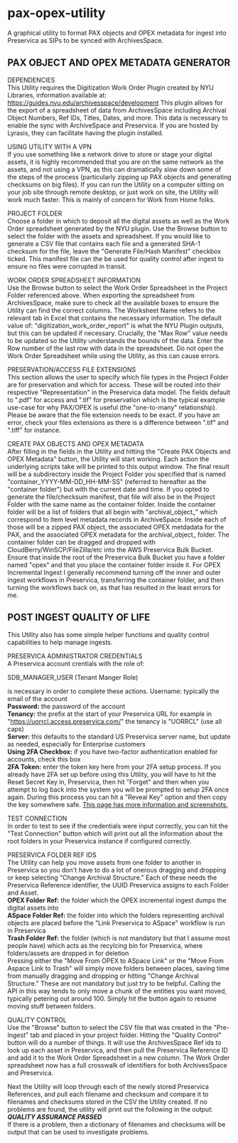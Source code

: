 # pax-opex-utility
A graphical utility to format PAX objects and OPEX metadata for ingest into Preservica as SIPs to be synced with ArchivesSpace.

PAX OBJECT AND OPEX METADATA GENERATOR
-----------------------------------------------------------
DEPENDENCIES  
This Utility requires the Digitization Work Order Plugin created by NYU Libraries, information available at:
https://guides.nyu.edu/archivesspace/development
This plugin allows for the export of a spreadsheet of data from ArchivesSpace including Archival Object Numbers, Ref IDs, Titles, Dates, and more. This data is necessary to enable the sync with ArchiveSpace and Preservica. If you are hosted by Lyrasis, they can facilitate having the plugin installed.

USING UTILITY WITH A VPN  
If you use something like a network drive to store or stage your digital assets, it is highly recommended that you are on the same network as the assets, and not using a VPN, as this can dramatically slow down some of the steps of the process (particularly zipping up PAX objects and generating checksums on big files). If you can run the Utility on a computer sitting on your job site through remote desktop, or just work on site, the Utility will work much faster. This is mainly of concern for Work from Home folks.

PROJECT FOLDER  
Choose a folder in which to deposit all the digital assets as well as the Work Order spreadsheet generated by the NYU plugin. Use the Browse button to select the folder with the assets and spreadsheet. If you would like to generate a CSV file that contains each file and a generated SHA-1 checksum for the file, leave the "Generate File/Hash Manifest" checkbox ticked. This manifest file can the be used for quality control after ingest to ensure no files were corrupted in transit.

WORK ORDER SPREADSHEET INFORMATION  
Use the Browse button to select the Work Order Spreadsheet in the Project Folder referenced above. When exporting the spreadsheet from ArchivesSpace, make sure to check all the available boxes to ensure the Utility can find the correct columns. The Worksheet Name refers to the relevant tab in Excel that contains the necessary information. The default  value of: "digitization_work_order_report" is what the NYU Plugin outputs, but this can be updated if necessary. Crucially, the "Max Row" value needs to be updated so the Utility understands the bounds of the data. Enter the Row number of the last row with data in the spreadsheet. Do not open the Work Order Spreadsheet while using the Utility, as this can cause errors.

PRESERVATION/ACCESS FILE EXTENSIONS  
This section allows the user to specify which file types in the Project Folder are for preservation and which for access. These will be routed into their respective "Representation" in the Preservica data model. The fields default to ".pdf" for access and ".tif" for preservation which is the typical example use-case for why PAX/OPEX is useful (the "one-to-many" relationship). Please be aware that the file extension needs to be exact. If you have an error, check your files extensions as there is a difference between ".tif" and ".tiff" for instance.
          
CREATE PAX OBJECTS AND OPEX METADATA  
After filling in the fields in the Utility and hitting the "Create PAX Objects and OPEX Metadata" button, the Utility will start working. Each action the underlying scripts take will be printed to this output window. The final result will be a subdirectory inside the Project Folder you specified that is named "container_YYYY-MM-DD_HH-MM-SS" (referred to hereafter as the "container folder") but with the current date and time. If you opted to generate the file/checksum manifest, that file will also be in the Project Folder with the same name as the container folder. Inside the container folder will be a list of folders that all begin with "archival_object_" which correspond to item level metadata records in ArchiveSpace. Inside each of those will be a zipped PAX object, the associated OPEX metdadata for the PAX, and the associated OPEX metadata for the archival_object_ folder. The container folder can be dragged and dropped with CloudBerry/WinSCP/FileZilla/etc into the AWS Preservica Bulk Bucket. Ensure that inside the root of the Preservica Bulk Bucket you have a folder named "opex" and that you place the container folder inside it. For OPEX Incremental Ingest I generally recommend turning off the inner and outer ingest workflows in Preservica, transferring the container folder, and then turning the workflows back on, as that has resulted in the least errors for me.

POST INGEST QUALITY OF LIFE  
-----------------------------------------------------------  
This Utility also has some simple helper functions and quality control capabilities to help manage ingests.  

PRESERVICA ADMINISTRATOR CREDENTIALS  
A Preservica account crentials with the role of:

SDB_MANAGER_USER (Tenant Manger Role)

is necessary in order to complete these actions. Username: typically the email of the account  
**Password:** the password of the account  
**Tenancy:** the prefix at the start of your Preservica URL for example in "https://uorrcl.access.preservica.com/" the tenancy is "UORRCL" (use all caps)  
**Server:** this defaults to the standard US Preservica server name, but update as needed, especially for Enterprise customers  
**Using 2FA Checkbox:** if you have two-factor authentication enabled for accounts, check this box  
**2FA Token:** enter the token key here from your 2FA setup process. If you already have 2FA set up before using this Utility, you will have to hit the Reset Secret Key in, Preservica, then hit "Forget" and then when you attempt to log back into the system you will be prompted to setup 2FA once again. During this process you can hit a "Reveal Key" option and then copy the key somewhere safe. [This page has more information and screenshots.](https://pypreservica.readthedocs.io/en/latest/intro.html#factor-authentication)

TEST CONNECTION  
In order to test to see if the credentials were input correctly, you can hit the "Test Connection" button which will print out all the information about the root folders in your Preservica instance if configured correctly.
          
PRESERVICA FOLDER REF IDS  
The Utility can help you move assets from one folder to another in Preservica so you don't have to do a lot of onerous dragging and dropping or keep selecting "Change Archival Structure." Each of these needs the Preservica Reference identifier, the UUID Preservica assigns to each Folder and Asset.  
**OPEX Folder Ref:** the folder which the OPEX incremental ingest dumps the digital assets into  
**ASpace Folder Ref:** the folder into which the folders representing archival objects are placed before the "Link Preservica to ASpace" workflow is run in Preservica  
**Trash Folder Ref:** the folder (which is not mandatory but that I assume most people have) which acts as the recylcing bin for Preservica, where folders/assets are dropped in for deletion  
Pressing either the "Move From OPEX to ASpace Link" or the "Move From Aspace Link to Trash" will simply move folders between places, saving time from manually dragging and dropping or hitting "Change Archival Structure." These are not mandatory but just try to be helpful. Calling the API in this way tends to only move a chunk of the entities you want moved, typically petering out around 100. Simply hit the button again to resume moving stuff between folders.

QUALITY CONTROL  
Use the "Browse" button to select the CSV file that was created in the "Pre-Ingest" tab and placed in your project folder. Hitting the "Quality Control" button will do a number of things. It will use the ArchivesSpace Ref ids to look up each asset in Preservica, and then pull the Preservica Reference ID and add it to the Work Order Spreadsheet in a new column. The Work Order spreadsheet now has a full crosswalk of identifiers for both ArchivesSpace and Preservica.
          
Next the Utility will loop through each of the newly stored Preservica References, and pull each filename and checksum and compare it to filenames and checksums stored in the CSV the Utility created. If no problems are found, the utility will print out the following in the output:  
***QUALITY ASSURANCE PASSED***  
If there is a problem, then a dictionary of filenames and checksums will be output that can be used to investigate problems.

